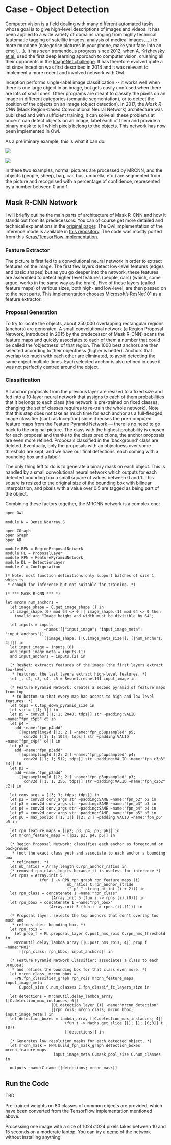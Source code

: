 # Case - Object Detection

Computer vision is a field dealing with many different automated tasks whose goal is to give high-level descriptions of images and videos. It has been applied to a wide variety of domains ranging from highly technical (automatic tagging of satellite images, analysis of medical images, ...) to more mundane (categorise pictures in your phone, make your face into an emoji, ...). 
It has seen tremendous progress since 2012, when [A. Krizhevsky et al.](https://papers.nips.cc/paper/4824-imagenet-classification-with-deep-convolutional-neural-networks) used the first deep learning approach to computer vision, crushing all their opponents in the [ImageNet challenge](http://image-net.org/challenges/LSVRC/2012/results.html). It has therefore evolved quite a lot since Inception was first described in 2014 and it was relevant to implement a more recent and involved network with Owl.

Inception performs single-label image classification -- it works well when there is one large object in an image, but gets easily confused when there are lots of small ones. 
Other programs are meant to classify the pixels on an image in different categories (semantic segmentation), or to detect the position of the objects on an image (object detection). 
In 2017, the *Mask R-CNN* (Mask Region-based Convolutional Neural Network) architecture was published and with sufficient training, it can solve all these problems at once: it can detect objects on an image, label each of them and provide a binary mask to tell which pixels belong to the objects. This network has now been implemented in Owl. 

As a preliminary example, this is what it can do:

![](images/case-obj-detect/example_00.jpg)

![](images/case-obj-detect/example_01.jpg)

In these two examples, normal pictures are processed by MRCNN, and the objects (people, sheep, bag, car, bus, umbrella, etc.) are segmented from the picture and recognised with a percentage of confidence, represented by a number between 0 and 1. 

## Mask R-CNN Network

I will briefly outline the main parts of architecture of Mask R-CNN and how it stands out from its predecessors. You can of course get more detailed and technical explanations in the [original paper](https://arxiv.org/abs/1703.06870). The Owl implementation of the inference mode is available in [this repository](https://github.com/pvdhove/owl-mask-rcnn). The code was mostly ported from this [Keras/TensorFlow implementation](https://github.com/matterport/Mask_RCNN).

### Feature Extractor

The picture is first fed to a convolutional neural network in order to extract features on the image. The first few layers detect low-level features (edges and basic shapes) but as you go deeper into the network, these features are assembled to detect higher level features (people, cars) (which, some argue, works in the same way as the brain). Five of these layers (called feature maps) of various sizes, both high- and low-level, are then passed on to the next parts. This implementation chooses Microsoft’s [ResNet101](https://www.cv-foundation.org/openaccess/content_cvpr_2016/html/He_Deep_Residual_Learning_CVPR_2016_paper.html) as a feature extractor.

### Proposal Generation

To try to locate the objects, about 250,000 overlapping rectangular regions (anchors) are generated. A small convolutional network (a Region Proposal Network, introduced in 2015 by the predecessor of Mask R-CNN) scans the feature maps and quickly associates to each of them a number that could be called the 'objectness' of that region. The 1000 best anchors are then selected according to their objectness (higher is better). Anchors that overlap too much with each other are eliminated, to avoid detecting the same object multiple times. Each selected anchor is also refined in case it was not perfectly centred around the object.

### Classification 

All anchor proposals from the previous layer are resized to a fixed size and fed into a 10-layer neural network that assigns to each of them probabilities that it belongs to each class (the network is pre-trained on fixed classes; changing the set of classes requires to re-train the whole network). Note that this step does not take as much time for each anchor as a full-fledged image classifier (such as Inception) since it reuses the pre-computed feature maps from the Feature Pyramid Network — there is no need to go back to the original picture. The class with the highest probability is chosen for each proposal and thanks to the class predictions, the anchor proposals are even more refined. Proposals classified in the ’background’ class are deleted. Eventually, only the proposals with an objectness over some threshold are kept, and we have our final detections, each coming with a bounding box and a label!

The only thing left to do is to generate a binary mask on each object. This is handled by a small convolutional neural network which outputs for each detected bounding box a small square of values between 0 and 1. This square is resized to the original size of the bounding box with bilinear interpolation, and pixels with a value over 0.5 are tagged as being part of the object.

Combining these factors together, the MRCNN network is a complex one:
```
open Owl

module N = Dense.Ndarray.S

open CGraph
open Graph
open AD

module RPN = RegionProposalNetwork
module PL = ProposalLayer
module FPN = FeaturePyramidNetwork
module DL = DetectionLayer
module C = Configuration

(* Note: most function definitions only support batches of size 1, which is
 * enough for inference but not suitable for training. *)

(* *** MASK R-CNN *** *)

let mrcnn num_anchors =
  let image_shape = C.get_image_shape () in
  if image_shape.(0) mod 64 <> 0 || image_shape.(1) mod 64 <> 0 then
    invalid_arg "Image height and width must be divisible by 64";

  let inputs = inputs
                 ~names:[|"input_image"; "input_image_meta"; "input_anchors"|]
                 [|image_shape; [|C.image_meta_size|]; [|num_anchors; 4|]|] in
  let input_image = inputs.(0)
  and input_image_meta = inputs.(1)
  and input_anchors = inputs.(2) in

  (* ResNet: extracts features of the image (the first layers extract low-level
   * features, the last layers extract high-level features. *)
  let _, c2, c3, c4, c5 = Resnet.resnet101 input_image in

  (* Feature Pyramid Network: creates a second pyramid of feature maps from top
   * to bottom so that every map has access to high and low level features. *)
  let tdps = C.top_down_pyramid_size in
  let str = [|1; 1|] in
  let p5 = conv2d [|1; 1; 2048; tdps|] str ~padding:VALID ~name:"fpn_c5p5" c5 in
  let p4 =
    add ~name:"fpn_p4add"
      [|upsampling2d [|2; 2|] ~name:"fpn_p5upsampled" p5;
        conv2d [|1; 1; 1024; tdps|] str ~padding:VALID ~name:"fpn_c4p4" c4|] in
  let p3 =
    add ~name:"fpn_p3add"
      [|upsampling2d [|2; 2|] ~name:"fpn_p4upsampled" p4;
        conv2d [|1; 1; 512; tdps|] str ~padding:VALID ~name:"fpn_c3p3" c3|] in
  let p2 =
    add ~name:"fpn_p2add"
      [|upsampling2d [|2; 2|] ~name:"fpn_p3upsampled" p3;
        conv2d [|1; 1; 256; tdps|] str ~padding:VALID ~name:"fpn_c2p2" c2|] in

  let conv_args = [|3; 3; tdps; tdps|] in
  let p2 = conv2d conv_args str ~padding:SAME ~name:"fpn_p2" p2 in
  let p3 = conv2d conv_args str ~padding:SAME ~name:"fpn_p3" p3 in
  let p4 = conv2d conv_args str ~padding:SAME ~name:"fpn_p4" p4 in
  let p5 = conv2d conv_args str ~padding:SAME ~name:"fpn_p5" p5 in
  let p6 = max_pool2d [|1; 1|] [|2; 2|] ~padding:VALID ~name:"fpn_p6" p5 in

  let rpn_feature_maps = [|p2; p3; p4; p5; p6|] in
  let mrcnn_feature_maps = [|p2; p3; p4; p5|] in

  (* Region Proposal Network: classifies each anchor as foreground or background
   * (not the exact class yet) and associate to each anchor a bounding box
   * refinement. *)
  let nb_ratios = Array.length C.rpn_anchor_ratios in
  (* removed rpn_class_logits because it is useless for inference *)
  let rpns = Array.init 5
               (fun i -> RPN.rpn_graph rpn_feature_maps.(i)
                           nb_ratios C.rpn_anchor_stride
                           ("_p" ^ string_of_int (i + 2))) in
  let rpn_class = concatenate 1 ~name:"rpn_class"
                    (Array.init 5 (fun i -> rpns.(i).(0))) in
  let rpn_bbox = concatenate 1 ~name:"rpn_bbox"
                   (Array.init 5 (fun i -> rpns.(i).(1))) in

  (* Proposal layer: selects the top anchors that don't overlap too much and
   * refines their bounding box. *)
  let rpn_rois =
    let prop_f = PL.proposal_layer C.post_nms_rois C.rpn_nms_threshold in
    MrcnnUtil.delay_lambda_array [|C.post_nms_rois; 4|] prop_f ~name:"ROI"
      [|rpn_class; rpn_bbox; input_anchors|] in

  (* Feature Pyramid Network Classifier: associates a class to each proposal
   * and refines the bounding box for that class even more. *)
  let mrcnn_class, mrcnn_bbox =
    FPN.fpn_classifier_graph rpn_rois mrcnn_feature_maps input_image_meta
      C.pool_size C.num_classes C.fpn_classif_fc_layers_size in

  let detections = MrcnnUtil.delay_lambda_array [|C.detection_max_instances; 6|]
                    (DL.detection_layer ()) ~name:"mrcnn_detection"
                    [|rpn_rois; mrcnn_class; mrcnn_bbox; input_image_meta|] in
  let detection_boxes = lambda_array [|C.detection_max_instances; 4|]
                          (fun t -> Maths.get_slice [[]; []; [0;3]] t.(0))
                          [|detections|] in

  (* Generates low resolution masks for each detected object. *)
  let mrcnn_mask = FPN.build_fpn_mask_graph detection_boxes mrcnn_feature_maps
                     input_image_meta C.mask_pool_size C.num_classes in

  outputs ~name:C.name [|detections; mrcnn_mask|]
```

## Run the Code

TBD

Pre-trained weights on 80 classes of common objects are provided, which have been converted from the TensorFlow implementation mentioned above.

Processing one image with a size of 1024x1024 pixels takes between 10 and 15 seconds on a moderate laptop. 
You can try a [demo](http://demo.ocaml.xyz/mrcnn.html) of the network without installing anything. 
